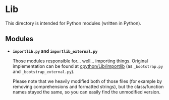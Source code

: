 # Lib

This directory is intended for Python modules (written in Python).

## Modules

- **`importlib.py` and `importlib_external.py`**

  Those modules responsible for… well… importing things. Original implementation can be found at [cpython/Lib/importlib](https://github.com/python/cpython/tree/master/Lib/importlib) (as `_bootstrap.py` and `_bootstrap_external.py`).

  Please note that we heavily modified both of those files (for example by removing comprehensions and formatted strings), but the class/function names stayed the same, so you can easily find the unmodified version.
